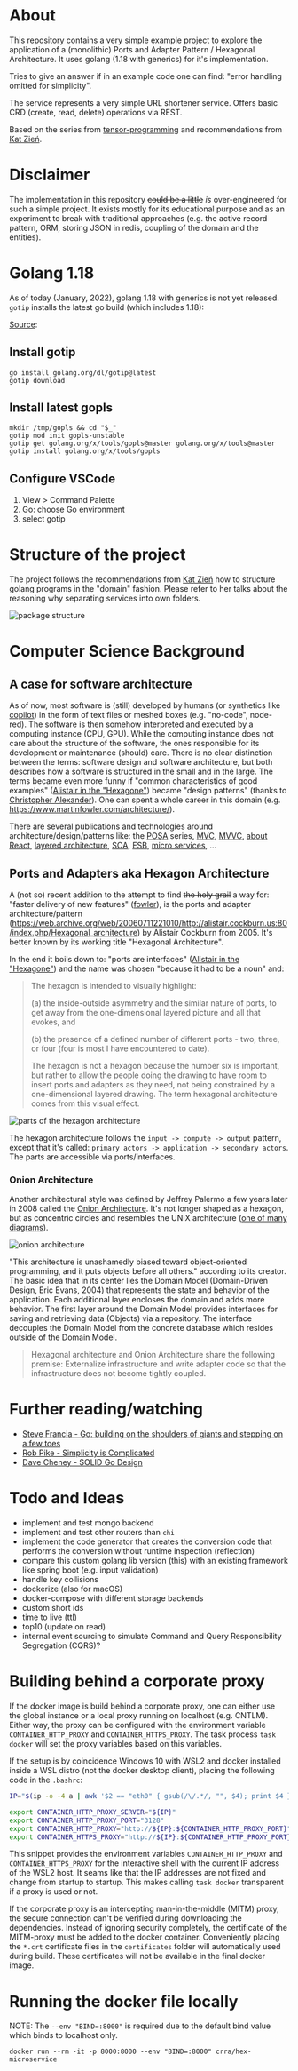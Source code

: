 # About

This repository contains a very simple example project to explore the application of a (monolithic) Ports and Adapter Pattern / Hexagonal Architecture. It uses golang (1.18 with generics) for it's implementation.

Tries to give an answer if in an example code one can find: "error handling omitted for simplicity".

The service represents a very simple URL shortener service. Offers basic CRD (create, read, delete) operations via REST.

Based on the series from [tensor-programming](https://github.com/tensor-programming/hex-microservice.git) and recommendations from [Kat Zień](https://github.com/katzien/go-structure-examples).

# Disclaimer

The implementation in this repository ~~could be a little~~ _is_ over-engineered for such a simple project. It exists mostly for its educational purpose and as an experiment to break with traditional approaches (e.g. the active record pattern, ORM, storing JSON in redis, coupling of the domain and the entities).

# Golang 1.18

As of today (January, 2022), golang 1.18 with generics is not yet released. `gotip` installs the latest go build (which includes 1.18):

[Source](https://gist.github.com/nikgalushko/e1b5c85c64653dd554a7a904bbef4eee):

## Install gotip

```
go install golang.org/dl/gotip@latest
gotip download
```

## Install latest gopls

```
mkdir /tmp/gopls && cd "$_"
gotip mod init gopls-unstable
gotip get golang.org/x/tools/gopls@master golang.org/x/tools@master
gotip install golang.org/x/tools/gopls
```

## Configure VSCode

1. View > Command Palette
2. Go: choose Go environment
3. select gotip

# Structure of the project

The project follows the recommendations from [Kat Zień](https://github.com/katzien/go-structure-examples) how to structure golang programs in the "domain" fashion. Please refer to her talks about the reasoning why separating services into own folders.

![package structure](doc/packages.svg "parts of the hexagon architecture")

# Computer Science Background

## A case for software architecture

As of now, most software is (still) developed by humans (or synthetics like [copilot](https://copilot.github.com/)) in the form of text files or meshed boxes (e.g. "no-code", node-red). The software is then somehow interpreted and executed by a computing instance (CPU, GPU). While the computing instance does not care about the structure of the software, the ones responsible for its development or maintenance (should) care. There is no clear distinction between the terms: software design and software architecture, but both describes how a software is structured in the small and in the large. The terms became even more funny if "common characteristics of good examples" ([Alistair in the "Hexagone"](https://youtu.be/th4AgBcrEHA)) became "design patterns" (thanks to [Christopher Alexander](https://en.wikipedia.org/wiki/Christopher_Alexander)). One can spent a whole career in this domain (e.g. https://www.martinfowler.com/architecture/).

There are several publications and technologies around architecture/design/patterns like: the [POSA](http://www.dre.vanderbilt.edu/~schmidt/POSA/) series, [MVC](https://en.wikipedia.org/wiki/Model%E2%80%93view%E2%80%93controller), [MVVC](https://en.wikipedia.org/wiki/Model%E2%80%93view%E2%80%93viewmodel), [about React](https://stackoverflow.com/questions/53729411/why-isnt-react-considered-mvc), [layered architecture](https://en.wikipedia.org/wiki/Multitier_architecture), [SOA](https://en.wikipedia.org/wiki/Service-oriented_architecture), [ESB](https://en.wikipedia.org/wiki/Enterprise_service_bus), [micro services](https://en.wikipedia.org/wiki/Microservices), ...

## Ports and Adapters aka Hexagon Architecture

A (not so) recent addition to the attempt to find ~~the holy grail~~ a way for: "faster delivery of new features" ([fowler](https://www.martinfowler.com/architecture/)), is the ports and adapter architecture/pattern (https://web.archive.org/web/20060711221010/http://alistair.cockburn.us:80/index.php/Hexagonal_architecture) by Alistair Cockburn from 2005. It's better known by its working title "Hexagonal Architecture".

In the end it boils down to: "ports are interfaces" ([Alistair in the "Hexagone"](https://youtu.be/th4AgBcrEHA)) and the name was chosen "because it had to be a noun" and:

> The hexagon is intended to visually highlight:
>
> (a) the inside-outside asymmetry and the similar nature of ports, to get away from the
> one-dimensional layered picture and all that evokes, and
>
> (b) the presence of a defined number of different ports - two, three, or four (four is
> most I have encountered to date).
>
> The hexagon is not a hexagon because the number six is important, but rather to allow the
> people doing the drawing to have room to insert ports and adapters as they need, not
> being constrained by a one-dimensional layered drawing. The term hexagonal architecture
> comes from this visual effect.

![parts of the hexagon architecture](doc/hexagon.svg "parts of the hexagon architecture")

The hexagon architecture follows the `input -> compute -> output` pattern, except that it's called: `primary actors -> application -> secondary actors`. The parts are accessible via ports/interfaces.

### Onion Architecture

Another architectural style was defined by Jeffrey Palermo a few years later in 2008 called the [Onion Architecture](https://jeffreypalermo.com/2008/07/the-onion-architecture-part-1/). It's not longer shaped as a hexagon, but as concentric circles and resembles the UNIX architecture ([one of many diagrams](https://unix.stackexchange.com/a/87734)).

![onion architecture](doc/onion.svg "parts of the onion architecture")

"This architecture is unashamedly biased toward object-oriented programming, and it puts objects before all others." according to its creator. The basic idea that in its center lies the Domain Model (Domain-Driven Design, Eric Evans, 2004) that represents the state and behavior of the application. Each additional layer encloses the domain and adds more behavior. The first layer around the Domain Model provides interfaces for saving and retrieving data (Objects) via a repository. The interface decouples the Domain Model from the concrete database which resides outside of the Domain Model.

> Hexagonal architecture and Onion Architecture share the following premise:
> Externalize infrastructure and write adapter code so that the infrastructure
> does not become tightly coupled.

# Further reading/watching

- [Steve Francia - Go: building on the shoulders of giants and stepping on a few toes](https://youtu.be/sX8r6zATHGU)
- [Rob Pike - Simplicity is Complicated](https://youtu.be/rFejpH_tAHM)
- [Dave Cheney - SOLID Go Design](https://youtu.be/zzAdEt3xZ1M)

# Todo and Ideas

- implement and test mongo backend
- implement and test other routers than `chi`
- implement the code generator that creates the conversion code that performs the conversion without runtime inspection (reflection)
- compare this custom golang lib version (this) with an existing framework like spring boot (e.g. input validation)
- handle key collisions
- dockerize (also for macOS)
- docker-compose with different storage backends
- custom short ids
- time to live (ttl)
- top10 (update on read)
- internal event sourcing to simulate Command and Query Responsibility Segregation (CQRS)?

# Building behind a corporate proxy

If the docker image is build behind a corporate proxy, one can either use the global instance or a local proxy running on localhost (e.g. CNTLM). Either way, the proxy can be configured with the environment variable `CONTAINER_HTTP_PROXY` and `CONTAINER_HTTPS_PROXY`. The task process `task docker` will set the proxy variables based on this variables.

If the setup is by coincidence Windows 10 with WSL2 and docker installed inside a WSL distro (not the docker desktop client), placing the following code in the `.bashrc`:

```bash
IP="$(ip -o -4 a | awk '$2 == "eth0" { gsub(/\/.*/, "", $4); print $4 }')"

export CONTAINER_HTTP_PROXY_SERVER="${IP}"
export CONTAINER_HTTP_PROXY_PORT="3128"
export CONTAINER_HTTP_PROXY="http://${IP}:${CONTAINER_HTTP_PROXY_PORT}"
export CONTAINER_HTTPS_PROXY="http://${IP}:${CONTAINER_HTTP_PROXY_PORT}"
```

This snippet provides the environment variables `CONTAINER_HTTP_PROXY` and `CONTAINER_HTTPS_PROXY` for the interactive shell with the current IP address of the WSL2 host. It seams like that the IP addresses are not fixed and change from startup to startup. This makes calling `task docker` transparent if a proxy is used or not.

If the corporate proxy is an intercepting man-in-the-middle (MITM) proxy, the secure connection can't be verified during downloading the dependencies. Instead of ignoring security completely, the certificate of the MITM-proxy must be added to the docker container. Conveniently placing the `*.crt` certificate files in the `certificates` folder will automatically used during build. These certificates will not be available in the final docker image.

# Running the docker file locally

NOTE: The `--env "BIND=:8000"` is required due to the default bind value which binds to localhost only.

`docker run --rm -it -p 8000:8000 --env "BIND=:8000" crra/hex-microservice`

